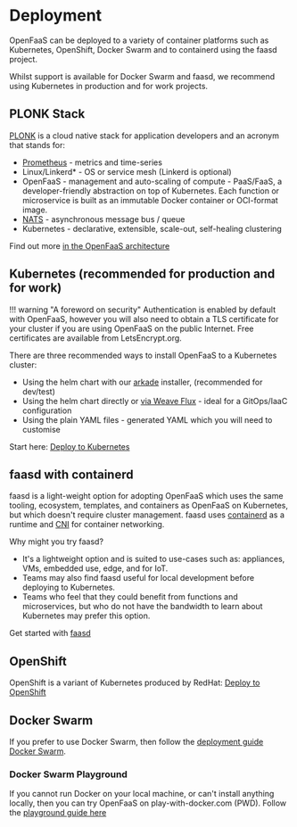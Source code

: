 # Deployment

OpenFaaS can be deployed to a variety of container platforms such as Kubernetes, OpenShift, Docker Swarm and to containerd using the faasd project.

Whilst support is available for Docker Swarm and faasd, we recommend using Kubernetes in production and for work projects.

## PLONK Stack

[PLONK](https://blog.alexellis.io/getting-started-with-the-plonk-stack-and-serverless/) is a cloud native stack for application developers and an acronym that stands for:

* [Prometheus](https://prometheus.io/) - metrics and time-series
* Linux/Linkerd* - OS or service mesh (Linkerd is optional)
* OpenFaaS - management and auto-scaling of compute - PaaS/FaaS, a developer-friendly abstraction on top of Kubernetes. Each function or microservice is built as an immutable Docker container or OCI-format image.
* [NATS](https://nats.io/) - asynchronous message bus / queue
* Kubernetes - declarative, extensible, scale-out, self-healing clustering

Find out more [in the OpenFaaS architecture](https://docs.openfaas.com/architecture/stack/#layers-and-responsibilities)

## Kubernetes (recommended for production and for work)

!!! warning "A foreword on security"
    Authentication is enabled by default with OpenFaaS, however you will also need to obtain a TLS certificate for your cluster if you are using OpenFaaS on the public Internet. Free certificates are available from LetsEncrypt.org.

There are three recommended ways to install OpenFaaS to a Kubernetes cluster:

* Using the helm chart with our [arkade](https://arkade.dev/) installer, (recommended for dev/test)
* Using the helm chart directly or [via Weave Flux](https://www.openfaas.com/blog/openfaas-flux/) - ideal for a GitOps/IaaC configuration
* Using the plain YAML files - generated YAML which you will need to customise

Start here: [Deploy to Kubernetes](/deployment/kubernetes/)

## faasd with containerd

faasd is a light-weight option for adopting OpenFaaS which uses the same tooling, ecosystem, templates, and containers as OpenFaaS on Kubernetes, but which doesn't require cluster management. faasd uses [containerd](https://containerd.io/) as a runtime and [CNI](https://github.com/containernetworking/cni) for container networking.

Why might you try faasd?

* It's a lightweight option and is suited to use-cases such as: appliances, VMs, embedded use, edge, and for IoT. 
* Teams may also find faasd useful for local development before deploying to Kubernetes.
* Teams who feel that they could benefit from functions and microservices, but who do not have the bandwidth to learn about Kubernetes may prefer this option.

Get started with [faasd](https://github.com/alexellis/faasd/)

## OpenShift

OpenShift is a variant of Kubernetes produced by RedHat: [Deploy to OpenShift](/deployment/openshift/)

## Docker Swarm

If you prefer to use Docker Swarm, then follow the [deployment guide Docker Swarm](/deployment/docker-swarm/).

### Docker Swarm Playground

If you cannot run Docker on your local machine, or can't install anything locally, then you can try OpenFaaS on play-with-docker.com (PWD). Follow the [playground guide here](/deployment/play-with-docker/)
